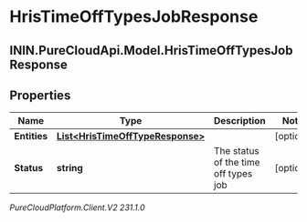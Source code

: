 # HrisTimeOffTypesJobResponse

## ININ.PureCloudApi.Model.HrisTimeOffTypesJobResponse

## Properties

|Name | Type | Description | Notes|
|------------ | ------------- | ------------- | -------------|
| **Entities** | [**List&lt;HrisTimeOffTypeResponse&gt;**](HrisTimeOffTypeResponse) |  | [optional] |
| **Status** | **string** | The status of the time off types job | [optional] |



_PureCloudPlatform.Client.V2 231.1.0_
